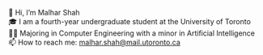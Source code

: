 👋 Hi, I’m Malhar Shah  
🎓 I am a fourth-year undergraduate student at the University of Toronto  
👨‍🎓️ Majoring in Computer Engineering with a minor in Artificial Intelligence  
📫 How to reach me: malhar.shah@mail.utoronto.ca  

